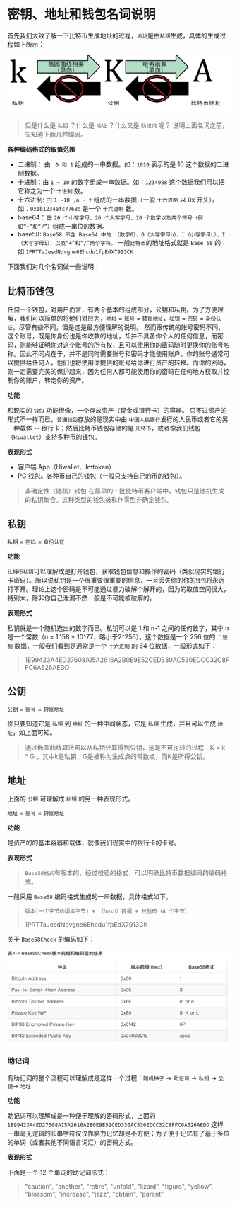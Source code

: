 # 密钥、地址和钱包名词说明

首先我们大致了解一下比特币生成地址的过程，`地址`是由`私钥`生成，具体的生成过程如下所示：

![](./localPic/WeChat21f49e04923cb0ebbb89f505599a601a.png)

> 但是什么是 `私钥` ？什么是 `地址` ？什么又是 `助记词` 呢？
> 说明上面名词之前，先知道下面几种编码。

**各种编码格式的取值范围**

* 二进制： 由 ` 0 和 1` 组成的一串数据。如：`1010` 表示的是 10 这个数据的二进制数据。
* 十进制：由 `1 ~ 10` 的数字组成一串数据。如：`1234988` 这个数据我们可以把它称之为一个 `十进制` 数。
* 十六进制: 由 `1 ~10 ,a ~ f` 组成的一串数据（一般 `十六进制` 以 0x 开头）。 如：`0x1b1234efc7768d` 是一个 `十六进制` 数。
* base64：由 `26 个小写字母、26 个大写字母、10 个数字以及两个符号（例如“+”和“/”）`组成一串位的数据。
* base58: `Base58 不含 Base64 中的 （数字0）、O（大写字母o）、l（小写字母L）、I（大写字母i），以及“+”和“/”两个字符。` 一般`比特币`的地址格式就是 `Base 58` 的：如 `1PRTTaJesdNovgne6Ehcdu1fpEdX7913CK`

下面我们对几个名词做一些说明：

## 比特币钱包

任何一个钱包，对用户而言，有两个基本的组成部分，公钥和私钥。为了方便理解，我们可以简单的将他们对应为，`地址` = `账号` = `转账地址`，`私钥` = `密码` = `身份认证`。尽管有些不同，但是这是最方便理解的说明。
然而跟传统的账号密码不同，这个账号，既是你身份也是你收款的地址，却并不具备你个人的任何信息，而密码，则能够证明你对这个账号的所有权，且可以使用你的密码随时更换你的账号名称。因此不同点在于，并不是同时需要账号和密码才能使用账户。你的账号通常可以提供给任何人，他们也将使用你提供的账号给你进行资产的转移。而你的密码，则一定需要完美的保护起来，因为任何人都可能使用你的密码在任何地方获取并控制你的账户，转走你的资产。

**功能**

和现实的 `钱包` 功能很像，一个存放资产（现金或银行卡）的容器。 只不过资产的形式不一样而已，`普通钱包`存放的是现实中由 `中国人民银行`发行的人民币或者它的另一种载体 -- 银行卡；然后比特币钱包存储的是 `比特币`，或者像我们钱包（`Hiwallet`）支持多种币的钱包。

**表现形式**

* 客户端 App（Hiwallet、Imtoken）
* PC 钱包。各种币自己的钱包（一般只支持自己的币的钱包）。

> 非确定性（随机）钱包
> 在最早的一批比特币客户端中，钱包只是随机生成的私钥集合。这种类型的钱包被称作零型非确定钱包。

## 私钥

`私钥` = `密码` = `身份认证`

**功能**

`比特币私钥`可以理解成是打开钱包，获取钱包信息和操作的密码（类似现实的银行卡密码）。所以说私钥是一个很重要很重要的信息，一旦丢失你的你的`钱包`将永远打不开。理论上这个密码是不可能通过暴力破解个解开的，因为的取值空间很大，特别大，除非你自己泄漏不然一般是不可能被破解的。

**表现形式**

私钥就是一个随机选出的数字而已。私钥可以是 1 和 n-1 之间的任何数字，其中 n 是一个常数（n = 1.158 * 10^77，略小于2^256）。这个数据是一个 256 位的 `二进制` 数据，一般我们看到是通常是一个 `十六进制` 的 64 位数据，一般形式如下：

> 1E99423A4ED27608A15A2616A2B0E9E52CED330AC530EDCC32C8FFC6A526AEDD

## 公钥

`公钥` = `账号` = `转账地址`

你只要知道它是 `私钥` 到 `地址` 的一种中间状态，它是 `私钥` 生成，并且可以生成 `地址`，如上面可知。

> 通过椭圆曲线算法可以从私钥计算得到公钥，这是不可逆转的过程：K = k * G 。其中k是私钥，G是被称为生成点的常数点，而K是所得公钥。

## 地址

上面的 `公钥` 可理解成 `私钥` 的另一种表现形式。

`地址` = `账号` = `转账地址`

**功能**

是资产的的基本容器和载体，就像我们现实中的银行卡的卡号。

**表现形式**

> `Base58格式`有版本的、经过校验的格式，可以明确比特币数据编码的编码格式。

一般采用 `Base58` 编码格式生成的一串数据，具体格式如下。

> `版本(一个字节的版本字节) + （hash）数据 + 校验码（4 个字节）`
> 
> 1PRTTaJesdNovgne6Ehcdu1fpEdX7913CK

关于 `Base58Check` 的编码如下：

![](./localPic/WeChat7352026bb1d58c303db8ae5367e5c692.png)

### 助记词

有助记词的整个流程可以理解成是这样一个过程：`随机种子` -> `助记词` -> `私钥` -> `公钥`-> `地址`

**功能**

助记词可以理解成是一种便于理解的密码形式，上面的 `1E99423A4ED27608A15A2616A2B0E9E52CED330AC530EDCC32C8FFC6A526AEDD` 这样一串毫无逻辑的长串字符仅仅靠脑力记忆却是不方便；为了便于记忆有了基于多位的单词（或者其他不同语言词汇）的密码方式。

**表现形式**

下面是一个 12 个单词的助记词形式：

> "caution", "another", "retire", "unfold", "lizard", "figure", "yellow", "blossom",  "increase", "jazz",  "obtain", "parent"





